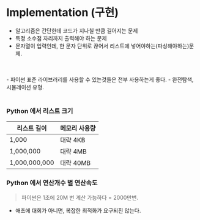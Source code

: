 # Implementation (구현)

- 알고리즘은 간단한데 코드가 지나칠 만큼 길어지는 문제
- 특정 소수점 자리까지 출력해야 하는 문제
- 문자열이 입력인데, 한 문자 단위로 끊어서 리스트에 넣어야하는(파싱해야하는)문제.
<br/>
<br/>
- 파이썬 표준 라이브러리를 사용할 수 있는것들은 전부 사용하는게 좋다.
- 완전탐색, 시뮬레이션 유형.
<br/>
<br/>

### Python 에서 리스트 크기

|리스트 길이|메모리 사용량|
|---|---|
|1,000| 대략 4KB |
|1,000,000| 대략 4MB |
|1,000,000,000 | 대략 40MB |

### Python 에서 연산개수 별 연산속도
> 파이썬은 1초에 20M 번 계산 가능하다 = 2000만번.

- 애초에 대회가 아니면, 복잡한 최적화가 요구되진 않는다.